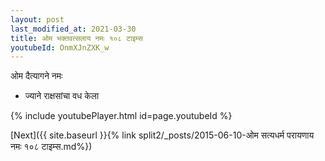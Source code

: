 ```yaml
---
layout: post
last_modified_at: 2021-03-30
title: ओम भक्तवत्सलाय नमः १०८ टाइम्स
youtubeId: OnmXJnZXK_w
---
```

 
 
 ओम दैत्यागने नमः  
 
 -  ज्याने राक्षसांचा वध केला 
 
  
 
  
 
 
 
 
 
 


{% include youtubePlayer.html id=page.youtubeId %}
 
[Next]({{ site.baseurl }}{% link  split2/_posts/2015-06-10-ओम सत्यधर्म परायणाय नमः १०८ टाइम्स.md%})
 
